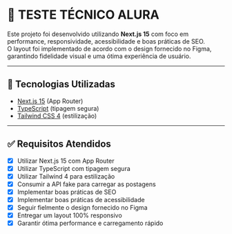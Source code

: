 # 📘 TESTE TÉCNICO ALURA

Este projeto foi desenvolvido utilizando **Next.js 15** com foco em performance, responsividade, acessibilidade e boas práticas de SEO.  
O layout foi implementado de acordo com o design fornecido no Figma, garantindo fidelidade visual e uma ótima experiência de usuário.

---

## 🚀 Tecnologias Utilizadas

- [Next.js 15](https://nextjs.org/) (App Router)
- [TypeScript](https://www.typescriptlang.org/) (tipagem segura)
- [Tailwind CSS 4](https://tailwindcss.com/) (estilização)

---

## ✅ Requisitos Atendidos

- [x] Utilizar Next.js 15 com App Router
- [x] Utilizar TypeScript com tipagem segura
- [x] Utilizar Tailwind 4 para estilização
- [x] Consumir a API fake para carregar as postagens
- [x] Implementar boas práticas de SEO
- [x] Implementar boas práticas de acessibilidade
- [x] Seguir fielmente o design fornecido no Figma
- [x] Entregar um layout 100% responsivo
- [x] Garantir ótima performance e carregamento rápido
